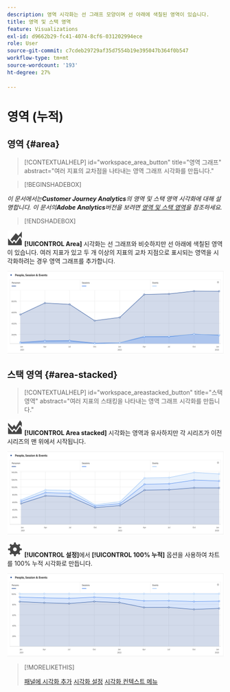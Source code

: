 ```yaml
---
description: 영역 시각화는 선 그래프 모양이며 선 아래에 색칠된 영역이 있습니다.
title: 영역 및 스택 영역
feature: Visualizations
exl-id: d9662b29-fc41-4074-8cf6-031202994ece
role: User
source-git-commit: c7cdeb29729af35d7554b19e395047b364f0b547
workflow-type: tm+mt
source-wordcount: '193'
ht-degree: 27%

---
```


# 영역 (누적)

## 영역 {#area}

<!-- markdownlint-disable MD034 -->

>[!CONTEXTUALHELP]
>id="workspace_area_button"
>title="영역 그래프"
>abstract="여러 지표의 교차점을 나타내는 영역 그래프 시각화를 만듭니다."

<!-- markdownlint-enable MD034 -->


>[!BEGINSHADEBOX]

*이 문서에서는&#x200B;**Customer Journey Analytics**의 영역 및 스택 영역 시각화에 대해 설명합니다. 이 문서의&#x200B;**Adobe Analytics**버전을 보려면 [영역 및 스택 영역](https://experienceleague.adobe.com/en/docs/analytics/analyze/analysis-workspace/visualizations/area)을 참조하세요.*

>[!ENDSHADEBOX]


![GraphArea](/help/assets/icons/GraphArea.svg) **[!UICONTROL Area]** 시각화는 선 그래프와 비슷하지만 선 아래에 색칠된 영역이 있습니다. 여러 지표가 있고 두 개 이상의 지표의 교차 지점으로 표시되는 영역을 시각화하려는 경우 영역 그래프를 추가합니다.

![여러 지표를 표시하는 영역 시각화](assets/area.png)

## 스택 영역 {#area-stacked}

<!-- markdownlint-disable MD034 -->

>[!CONTEXTUALHELP]
>id="workspace_areastacked_button"
>title="스택 영역"
>abstract="여러 지표의 스태킹을 나타내는 영역 그래프 시각화를 만듭니다."

<!-- markdownlint-enable MD034 -->




![GraphAreaStacked](/help/assets/icons/GraphAreaStacked.svg) **[!UICONTROL Area stacked]** 시각화는 영역과 유사하지만 각 시리즈가 이전 시리즈의 맨 위에서 시작됩니다.

![이전 시리즈의 맨 위에 각 시리즈를 표시하는 스택 영역입니다.](assets/area-stacked.png)

![설정](/help/assets/icons/Setting.svg) **[!UICONTROL 설정]**&#x200B;에서 **[!UICONTROL 100% 누적]** 옵션을 사용하여 차트를 100% 누적 시각화로 만듭니다.

![100% 누적 시각화를 보여 주는 스택 영역입니다.](assets/area-stacked100.png)

>[!MORELIKETHIS]
>
>[패널에 시각화 추가](/help/analysis-workspace/visualizations/freeform-analysis-visualizations.md#add-visualizations-to-a-panel)
>[시각화 설정](/help/analysis-workspace/visualizations/freeform-analysis-visualizations.md#settings)
>[시각화 컨텍스트 메뉴](/help/analysis-workspace/visualizations/freeform-analysis-visualizations.md#context-menu)
>
